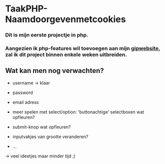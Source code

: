 # TaakPHP-Naamdoorgevenmetcookies

### Dit is mijn eerste projectje in php.
### Aangezien ik php-features wil toevoegen aan mijn [gipwebsite](https://mathiasv-immalle.github.io/GipSite-6ITNnr10/), zal ik dit project binnen enkele weken uitbreiden.

## Wat kan men nog verwachten?
- username -> klaar
- password
- email adress

- meer spelen met select/option: 'buttonachtige' selectboxen wat opfleuren?
- submit-knop wat opfleuren?
- inputvakjes van grootte veranderen?
- ...

-> veel ideetjes maar minder tijd ;)
